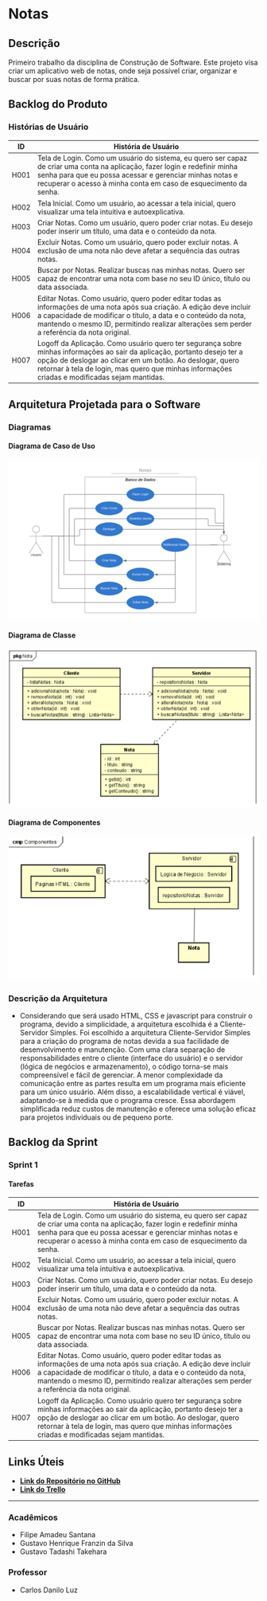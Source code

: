 # Notas

## Descrição

Primeiro trabalho da disciplina de Construção de Software. Este projeto visa criar um aplicativo web de notas, onde seja possível criar, organizar e buscar por suas notas de forma prática.

## Backlog do Produto

### Histórias de Usuário

| ID   | História de Usuário                                       |
|------|------------------------------------------------------------|
| H001 | Tela de Login. Como um usuário do sistema, eu quero ser capaz de criar uma conta na aplicação, fazer login e redefinir minha senha para que eu possa acessar e gerenciar minhas notas e recuperar o acesso à minha conta em caso de esquecimento da senha.|
| H002 | Tela Inicial. Como um usuário, ao acessar a tela inicial, quero visualizar uma tela intuitiva e autoexplicativa.|
| H003 | Criar Notas. Como um usuário, quero poder criar notas. Eu desejo poder inserir um título, uma data e o conteúdo da nota.|
| H004 | Excluir Notas. Como um usuário, quero poder excluir notas. A exclusão de uma nota não deve afetar a sequência das outras notas. |
| H005 | Buscar por Notas. Realizar buscas nas minhas notas. Quero ser capaz de encontrar uma nota com base no seu ID único, título ou data associada. |
| H006 | Editar Notas. Como usuário, quero poder editar todas as informações de uma nota após sua criação. A edição deve incluir a capacidade de modificar o título, a data e o conteúdo da nota, mantendo o mesmo ID, permitindo realizar alterações sem perder a referência da nota original. |
| H007 | Logoff da Aplicação. Como usuário quero ter segurança sobre minhas informações ao sair da aplicação, portanto desejo ter a opção de deslogar ao clicar em um botão. Ao deslogar, quero retornar à tela de login, mas quero que minhas informações criadas e modificadas sejam mantidas. |

## Arquitetura Projetada para o Software

### Diagramas

#### Diagrama de Caso de Uso
![Diagrama de Caso de Uso](https://github.com/filipeUEM/Construcao-de-Software/blob/main/Diagramas/Diagrama%20de%20Caso%20de%20Uso.png)

#### Diagrama de Classe
![Diagrama de Classe](https://github.com/filipeUEM/Construcao-de-Software/blob/main/Diagramas/Diagrama-de-classe.png)

#### Diagrama de Componentes
![Diagrama de Componentes](https://github.com/filipeUEM/Construcao-de-Software/blob/main/Diagramas/diagrama-de-componentes.PNG)

### Descrição da Arquitetura

- Considerando que será usado HTML, CSS e javascript para construir o programa, devido a simplicidade, a arquitetura escolhida é a Cliente-Servidor Simples. Foi escolhido a arquitetura Cliente-Servidor Simples para a criação do programa de notas devida a sua facilidade de desenvolvimento e manutenção. Com uma clara separação de responsabilidades entre o cliente (interface do usuário) e o servidor (lógica de negócios e armazenamento), o código torna-se mais compreensível e fácil de gerenciar. A menor complexidade da comunicação entre as partes resulta em um programa mais eficiente para um único usuário. Além disso, a escalabilidade vertical é viável, adaptando-se à medida que o programa cresce. Essa abordagem simplificada reduz custos de manutenção e oferece uma solução eficaz para projetos individuais ou de pequeno porte.

## Backlog da Sprint

### Sprint 1

#### Tarefas

| ID   | História de Usuário                                       |
|------|------------------------------------------------------------|
| H001 | Tela de Login. Como um usuário do sistema, eu quero ser capaz de criar uma conta na aplicação, fazer login e redefinir minha senha para que eu possa acessar e gerenciar minhas notas e recuperar o acesso à minha conta em caso de esquecimento da senha.|
| H002 | Tela Inicial. Como um usuário, ao acessar a tela inicial, quero visualizar uma tela intuitiva e autoexplicativa.|
| H003 | Criar Notas. Como um usuário, quero poder criar notas. Eu desejo poder inserir um título, uma data e o conteúdo da nota.|
| H004 | Excluir Notas. Como um usuário, quero poder excluir notas. A exclusão de uma nota não deve afetar a sequência das outras notas. |
| H005 | Buscar por Notas. Realizar buscas nas minhas notas. Quero ser capaz de encontrar uma nota com base no seu ID único, título ou data associada. |
| H006 | Editar Notas. Como usuário, quero poder editar todas as informações de uma nota após sua criação. A edição deve incluir a capacidade de modificar o título, a data e o conteúdo da nota, mantendo o mesmo ID, permitindo realizar alterações sem perder a referência da nota original. |
| H007 | Logoff da Aplicação. Como usuário quero ter segurança sobre minhas informações ao sair da aplicação, portanto desejo ter a opção de deslogar ao clicar em um botão. Ao deslogar, quero retornar à tela de login, mas quero que minhas informações criadas e modificadas sejam mantidas. |

## Links Úteis

- [**Link do Repositório no GitHub**](https://github.com/filipeUEM/Construcao-de-Software)
- [**Link do Trello**](https://trello.com/invite/userworkspace54146687/ATTI6b7b4f45be7054a002d411c9c505b90f64150DDA)

--- 

### Acadêmicos

- Filipe Amadeu Santana
- Gustavo Henrique Franzin da Silva
- Gustavo Tadashi Takehara

### Professor

- Carlos Danilo Luz


